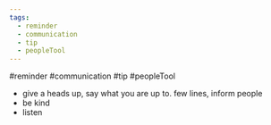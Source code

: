 ```yaml
---
tags:
  - reminder
  - communication
  - tip
  - peopleTool
---
```

#reminder #communication #tip #peopleTool 

* give a heads up, say what you are up to. few lines, inform people
* be kind
* listen


